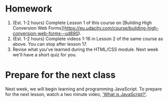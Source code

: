 # Homework

1. (Est. 1-2 hours) Complete Lesson 1 of this course on [Building High Conversion Web Forms])https://eu.udacity.com/course/building-high-conversion-web-forms--ud890).
2. (Est. 1-2  hours) Complete videos 1-16 in Lesson 2 of the same course as above. You can stop after lesson 17.
3. Revise what you've learned during the HTML/CSS module. Next week we'll have a short quiz for you.

# Prepare for the next class

Next week, we will begin learning and programming JavaScript. To prepare for the next lesson, watch a two minute video, ['What is JavaScript?'](https://www.youtube.com/watch?v=nItSSTwBvSU).
